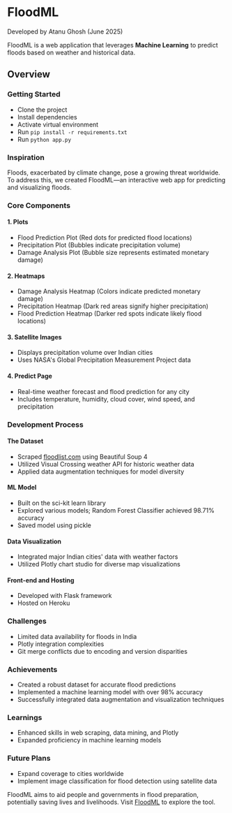 # FloodML

Developed by Atanu Ghosh (June 2025)

FloodML is a web application that leverages **Machine Learning** to predict floods based on weather and historical data.

## Overview

### Getting Started
- Clone the project
- Install dependencies
- Activate virtual environment
- Run `pip install -r requirements.txt`
- Run `python app.py`

### Inspiration
Floods, exacerbated by climate change, pose a growing threat worldwide. To address this, we created FloodML—an interactive web app for predicting and visualizing floods.

### Core Components

#### 1. Plots
- Flood Prediction Plot (Red dots for predicted flood locations)
- Precipitation Plot (Bubbles indicate precipitation volume)
- Damage Analysis Plot (Bubble size represents estimated monetary damage)

#### 2. Heatmaps
- Damage Analysis Heatmap (Colors indicate predicted monetary damage)
- Precipitation Heatmap (Dark red areas signify higher precipitation)
- Flood Prediction Heatmap (Darker red spots indicate likely flood locations)

#### 3. Satellite Images
- Displays precipitation volume over Indian cities
- Uses NASA's Global Precipitation Measurement Project data

#### 4. Predict Page
- Real-time weather forecast and flood prediction for any city
- Includes temperature, humidity, cloud cover, wind speed, and precipitation

### Development Process

#### The Dataset
- Scraped [floodlist.com](http://floodlist.com/tag/india) using Beautiful Soup 4
- Utilized Visual Crossing weather API for historic weather data
- Applied data augmentation techniques for model diversity

#### ML Model
- Built on the sci-kit learn library
- Explored various models; Random Forest Classifier achieved 98.71% accuracy
- Saved model using pickle

#### Data Visualization
- Integrated major Indian cities' data with weather factors
- Utilized Plotly chart studio for diverse map visualizations

#### Front-end and Hosting
- Developed with Flask framework
- Hosted on Heroku

### Challenges
- Limited data availability for floods in India
- Plotly integration complexities
- Git merge conflicts due to encoding and version disparities

### Achievements
- Created a robust dataset for accurate flood predictions
- Implemented a machine learning model with over 98% accuracy
- Successfully integrated data augmentation and visualization techniques

### Learnings
- Enhanced skills in web scraping, data mining, and Plotly
- Expanded proficiency in machine learning models

### Future Plans
- Expand coverage to cities worldwide
- Implement image classification for flood detection using satellite data

FloodML aims to aid people and governments in flood preparation, potentially saving lives and livelihoods. Visit [FloodML](https://floodml.herokuapp.com/) to explore the tool.
